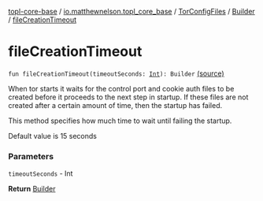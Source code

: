 [topl-core-base](../../../index.md) / [io.matthewnelson.topl_core_base](../../index.md) / [TorConfigFiles](../index.md) / [Builder](index.md) / [fileCreationTimeout](./file-creation-timeout.md)

# fileCreationTimeout

`fun fileCreationTimeout(timeoutSeconds: `[`Int`](https://kotlinlang.org/api/latest/jvm/stdlib/kotlin/-int/index.html)`): Builder` [(source)](https://github.com/05nelsonm/TorOnionProxyLibrary-Android/blob/master/topl-core-base/src/main/java/io/matthewnelson/topl_core_base/TorConfigFiles.kt#L381)

When tor starts it waits for the control port and cookie auth files to be
created before it proceeds to the next step in startup. If these files are
not created after a certain amount of time, then the startup has failed.

This method specifies how much time to wait until failing the startup.

Default value is 15 seconds

### Parameters

`timeoutSeconds` - Int

**Return**
[Builder](index.md)

